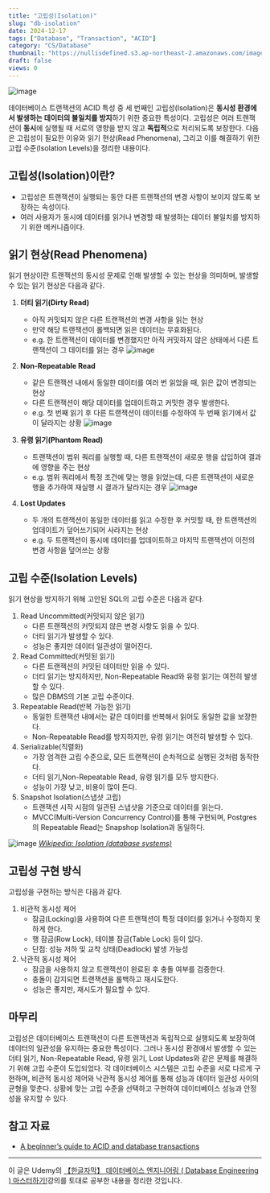 ```yaml
---
title: "고립성(Isolation)"
slug: "db-isolation"
date: 2024-12-17
tags: ["Database", "Transaction", "ACID"]
category: "CS/Database"
thumbnail: "https://nullisdefined.s3.ap-northeast-2.amazonaws.com/images/98f9ddf7db0683bb64d464f595df87f7.png"
draft: false
views: 0
---
```

![image](https://nullisdefined.s3.ap-northeast-2.amazonaws.com/images/98f9ddf7db0683bb64d464f595df87f7.png)


데이터베이스 트랜잭션의 ACID 특성 중 세 번째인 고립성(Isolation)은 **동시성 환경에서 발생하는 데이터의 불일치를 방지**하기 위한 중요한 특성이다. 고립성은 여러 트랜잭션이 **동시**에 실행될 때 서로의 영향을 받지 않고 **독립적**으로 처리되도록 보장한다. 다음은 고립성이 필요한 이유와 읽기 현상(Read Phenomena), 그리고 이를 해결하기 위한 고립 수준(Isolation Levels)을 정리한 내용이다.

## 고립성(Isolation)이란?
- 고립성은 트랜잭션이 실행되는 동안 다른 트랜잭션의 변경 사항이 보이지 않도록 보장하는 속성이다.
- 여러 사용자가 동시에 데이터를 읽거나 변경할 때 발생하는 데이터 불일치를 방지하기 위한 메커니즘이다.

## 읽기 현상(Read Phenomena)
읽기 현상이란 트랜잭션의 동시성 문제로 인해 발생할 수 있는 현상을 의미하며, 발생할 수 있는 읽기 현상은 다음과 같다.

1. **더티 읽기(Dirty Read)**
	- 아직 커밋되지 않은 다른 트랜잭션의 변경 사항을 읽는 현상
	- 만약 해당 트랜잭션이 롤백되면 읽은 데이터는 무효화된다.
	- e.g. 한 트랜잭션이 데이터를 변경했지만 아직 커밋하지 않은 상태에서 다른 트랜잭션이 그 데이터를 읽는 경우
![image](https://nullisdefined.s3.ap-northeast-2.amazonaws.com/images/866976c64b306718cc6865d69fc5d49d.png)

2. **Non-Repeatable Read**
	- 같은 트랜잭션 내에서 동일한 데이터를 여러 번 읽었을 때, 읽은 값이 변경되는 현상
	- 다른 트랜잭션이 해당 데이터를 업데이트하고 커밋한 경우 발생한다.
	- e.g. 첫 번째 읽기 후 다른 트랜잭션이 데이터를 수정하여 두 번째 읽기에서 값이 달라지는 상황
![image](https://nullisdefined.s3.ap-northeast-2.amazonaws.com/images/af343141e7f86efff00797fbbd4e029c.png)

3. **유령 읽기(Phantom Read)**
	- 트랜잭션이 범위 쿼리를 실행할 때, 다른 트랜잭션이 새로운 행을 삽입하여 결과에 영향을 주는 현상
	- e.g. 범위 쿼리에서 특정 조건에 맞는 행을 읽었는데, 다른 트랜잭션이 새로운 행을 추가하여 재실행 시 결과가 달라지는 경우
![image](https://nullisdefined.s3.ap-northeast-2.amazonaws.com/images/d4d44ac5ae4f26aa2b0ecc6f5c907591.png)

4. **Lost Updates**
	- 두 개의 트랜잭션이 동일한 데이터를 읽고 수정한 후 커밋할 때, 한 트랜잭션의 업데이트가 덮어쓰기되어 사라지는 현상
	- e.g. 두 트랜잭션이 동시에 데이터를 업데이트하고 마지막 트랜잭션이 이전의 변경 사항을 덮어쓰는 상황

## 고립 수준(Isolation Levels)
읽기 현상을 방지하기 위해 고안된 SQL의 고립 수준은 다음과 같다.
1. Read Uncommitted(커밋되지 않은 읽기)
	- 다른 트랜잭션의 커밋되지 않은 변경 사항도 읽을 수 있다.
	- 더티 읽기가 발생할 수 있다.
	- 성능은 좋지만 데이터 일관성이 떨어진다.
2. Read Committed(커밋된 읽기)
	- 다른 트랜잭션의 커밋된 데이터만 읽을 수 있다.
	- 더티 읽기는 방지하지만, Non-Repeatable Read와 유령 읽기는 여전히 발생할 수 있다.
	- 많은 DBMS의 기본 고립 수준이다.
3. Repeatable Read(반복 가능한 읽기)
	- 동일한 트랜잭션 내에서는 같은 데이터를 반복해서 읽어도 동일한 값을 보장한다.
	- Non-Repeatable Read를 방지하지만, 유령 읽기는 여전히 발생할 수 있다.
4. Serializable(직렬화)
	- 가장 엄격한 고립 수준으로, 모든 트랜잭션이 순차적으로 실행된 것처럼 동작한다.
	- 더티 읽기,Non-Repeatable Read, 유령 읽기를 모두 방지한다.
	- 성능이 가장 낮고, 비용이 많이 든다.
5. Snapshot Isolation(스냅샷 고립)
	- 트랜잭션 시작 시점의 일관된 스냅샷을 기준으로 데이터를 읽는다.
	- MVCC(Multi-Version Concurrency Control)를 통해 구현되며, Postgres의 Repeatable Read는 Snapshop Isolation과 동일하다.

![image](https://nullisdefined.s3.ap-northeast-2.amazonaws.com/images/3bf9f4f0310b87cd2beb245bb34d52e8.png)
*[Wikipedia: Isolation (database systems)](https://en.wikipedia.org/wiki/Isolation_(database_systems))*

## 고립성 구현 방식
고립성을 구현하는 방식은 다음과 같다.
1. 비관적 동시성 제어
	- 잠금(Locking)을 사용하여 다른 트랜잭션이 특정 데이터를 읽거나 수정하지 못하게 한다.
	- 행 잠금(Row Lock), 테이블 잠금(Table Lock) 등이 있다.
	- 단점: 성능 저하 및 교착 상태(Deadlock) 발생 가능성
2. 낙관적 동시성 제어
	- 잠금을 사용하지 않고 트랜잭션이 완료된 후 충돌 여부를 검증한다.
	- 충돌이 감지되면 트랜잭션을 롤백하고 재시도한다.
	- 성능은 좋지만, 재시도가 필요할 수 있다.

## 마무리
고립성은 데이터베이스 트랜잭션이 다른 트랜잭션과 독립적으로 실행되도록 보장하여 데이터의 일관성을 유지하는 중요한 특성이다. 그러나 동시성 환경에서 발생할 수 있는 더티 읽기, Non-Repeatable Read, 유령 읽기, Lost Updates와 같은 문제를 해결하기 위해 고립 수준이 도입되었다.
각 데이터베이스 시스템은 고립 수준을 서로 다르게 구현하며, 비관적 동시성 제어와 낙관적 동시성 제어를 통해 성능과 데이터 일관성 사이의 균형을 맞춘다. 상황에 맞는 고립 수준을 선택하고 구현하여 데이터베이스 성능과 안정성을 유지할 수 있다.

## 참고 자료
- [A beginner’s guide to ACID and database transactions](https://mbagrat.com/database/acid-atomicity-consistency-isolation-durability/)

---
이 글은 Udemy의 [【한글자막】 데이터베이스 엔지니어링 ( Database Engineering ) 마스터하기!](https://www.udemy.com/course/database-engineering-korean/)강의를 토대로 공부한 내용을 정리한 것입니다.